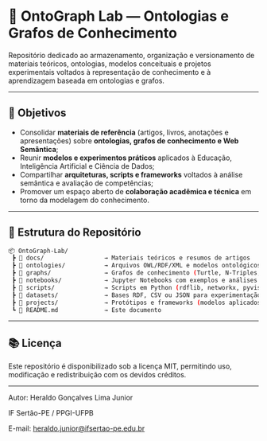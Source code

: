 # 🧠 OntoGraph Lab — Ontologias e Grafos de Conhecimento

Repositório dedicado ao armazenamento, organização e versionamento de materiais teóricos, ontologias, modelos conceituais e projetos experimentais voltados à representação de conhecimento e à aprendizagem baseada em ontologias e grafos.

---

## 🎯 Objetivos

- Consolidar **materiais de referência** (artigos, livros, anotações e apresentações) sobre **ontologias, grafos de conhecimento e Web Semântica**;  
- Reunir **modelos e experimentos práticos** aplicados à Educação, Inteligência Artificial e Ciência de Dados;  
- Compartilhar **arquiteturas, scripts e frameworks** voltados à análise semântica e avaliação de competências;  
- Promover um espaço aberto de **colaboração acadêmica e técnica** em torno da modelagem do conhecimento.

---

## 🧩 Estrutura do Repositório

```bash
📦 OntoGraph-Lab/
 ┣ 📁 docs/                 → Materiais teóricos e resumos de artigos
 ┣ 📁 ontologies/           → Arquivos OWL/RDF/XML e modelos ontológicos
 ┣ 📁 graphs/               → Grafos de conhecimento (Turtle, N-Triples, GraphDB, Neo4j)
 ┣ 📁 notebooks/            → Jupyter Notebooks com exemplos e análises
 ┣ 📁 scripts/              → Scripts em Python (rdflib, networkx, pyvis, etc.)
 ┣ 📁 datasets/             → Bases RDF, CSV ou JSON para experimentação
 ┣ 📁 projects/             → Protótipos e frameworks (modelos aplicados)
 ┗ 📄 README.md             → Este documento
```

---

## 📚 Licença

Este repositório é disponibilizado sob a licença MIT, permitindo uso, modificação e redistribuição com os devidos créditos.

---

Autor: Heraldo Gonçalves Lima Junior

IF Sertão-PE / PPGI-UFPB

E-mail: heraldo.junior@ifsertao-pe.edu.br
